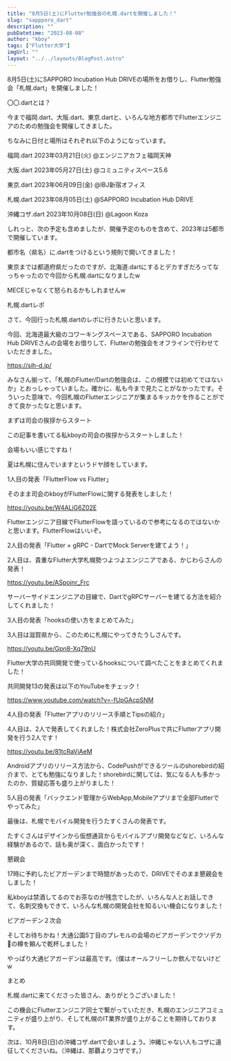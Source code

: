 ```yaml
---
title: "8月5日(土)にFlutter勉強会の札幌.dartを開催しました！"
slug: "sappporo_dart"
description: ""
pubDatetime: "2023-08-08"
author: "kboy"
tags: ["Flutter大学"]
imgUrl: ""
layout: "../../layouts/BlogPost.astro"
---
```



8月5日(土)にSAPPORO Incubation Hub DRIVEの場所をお借りし、Flutter勉強会「札幌.dart」を開催しました！



〇〇.dartとは？



今まで福岡.dart、大阪.dart、東京.dartと、いろんな地方都市でFlutterエンジニアのための勉強会を開催してきました。



ちなみに日付と場所はそれぞれ以下のようになっています。




福岡.dart 2023年03月21日(火) @エンジニアカフェ福岡天神



大阪.dart 2023年05月27日(土) @コミュニティスペース5.6



東京.dart 2023年06月09日(金) @IBJ新宿オフィス



札幌.dart 2023年08月05日(土) @SAPPORO Incubation Hub DRIVE



沖縄コザ.dart 2023年10月08日(日) @Lagoon Koza




しれっと、次の予定も含めましたが、開催予定のものを含めて、2023年は5都市で開催しています。



都市名（県名）に.dartをつけるという規則で開いてきました！



東京までは都道府県だったのですが、北海道.dartにするとデカすぎだろってなっちゃったので今回から札幌.dartになりましたw 



MECEじゃなくて怒られるかもしれませんw



札幌.dartレポ







さて、今回行った札幌.dartのレポに行きたいと思います。



今回、北海道最大級のコワーキングスペースである、SAPPORO Incubation Hub DRIVEさんの会場をお借りして、Flutterの勉強会をオフラインで行わせていただきました。



https://sih-d.jp/



みなさん揃って、「札幌のFlutter/Dartの勉強会は、この規模では初めてではないか」とおっしゃっていました。確かに、私も今まで見たことがなかったです。そういった意味で、今回札幌のFlutterエンジニアが集まるキッカケを作ることができて良かったなと思います。



まずは司会の挨拶からスタート







この記事を書いてる私kboyの司会の挨拶からスタートしました！



会場もいい感じですね！







夏は札幌に住んでいますというドヤ顔をしています。



1人目の発表「FlutterFlow vs Flutter」



そのまま司会のkboyがFlutterFlowに関する発表をしました！




https://youtu.be/W4ALjG6Z02E




Flutterエンジニア目線でFlutterFlowを語っているので参考になるのではないかと思います。FlutterFlowはいいぞ。



2人目の発表「Flutter × gRPC - DartでMock Serverを建てよう！」



2人目は、貴重なFlutter大学札幌勢つよつよエンジニアである、かじわらさんの発表！




https://youtu.be/ASpojnr_Frc




サーバーサイドエンジニアの目線で、DartでgRPCサーバーを建てる方法を紹介してくれました！



3人目の発表「hooksの使い方をまとめてみた」



3人目は滋賀県から、このために札幌にやってきたうしさんです。




https://youtu.be/Gpn8-Xq79nU




Flutter大学の共同開発で使っているhooksについて調べたことをまとめてくれました！



共同開発13の発表は以下のYouTubeをチェック！




https://www.youtube.com/watch?v=-fUpGAcpSNM




4人目の発表「Flutterアプリのリリース手順とTipsの紹介」



4人目は、2人で発表してくれました！株式会社ZeroPlusで共にFlutterアプリ開発を行う2人です！




https://youtu.be/81tcRaViAeM




Androidアプリのリリース方法から、CodePushができるツールのshorebirdの紹介まで、とても勉強になりました！shorebirdに関しては、気になる人も多かったのか、質疑応答も盛り上がりました！



5人目の発表「バックエンド管理からWebApp,Mobileアプリまで全部Flutterでやってみた」



最後は、札幌でモバイル開発を行うたすくさんの発表です。



たすくさんはデザインから仮想通貨からモバイルアプリ開発などなど、いろんな経験があるので、話も奥が深く、面白かったです！



懇親会



17時に予約したビアガーデンまで時間があったので、DRIVEでそのまま懇親会をしました！



私kboyは禁酒してるのでお茶なのが残念でしたが、いろんな人とお話しできて、名刺交換もできて、いろんな札幌の開発会社を知るいい機会になりました！







ビアガーデン２次会



そしてお待ちかね！大通公園5丁目のプレモルの会場のビアガーデンでクソデカ🍺の樽を頼んで乾杯しました！



やっぱり大通ビアガーデンは最高です。（僕はオールフリーしか飲んでないけどw







まとめ



札幌.dartに来てくださった皆さん、ありがとうございました！



この機会にFlutterエンジニア同士で繋がっていただき、札幌のエンジニアコミュニティが盛り上がり、そして札幌のIT業界が盛り上がることを期待しております。



次は、10月8日(日)の沖縄コザ.dartで会いましょう。沖縄じゃない人もコザに遠征してくださいね。（沖縄は、那覇よりコザです。）
